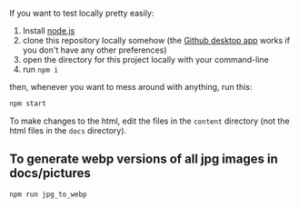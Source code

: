 If you want to test locally pretty easily:

1. Install [node.js](https://nodejs.org/)
2. clone this repository locally somehow (the [Github desktop app](https://desktop.github.com/) works if you don't have any other preferences)
3. open the directory for this project locally with your command-line
4. run `npm i`

then, whenever you want to mess around with anything, run this:
```sh
npm start
```

To make changes to the html, edit the files in the `content` directory (not the html files in the `docs` directory).

## To generate webp versions of all jpg images in docs/pictures

```sh
npm run jpg_to_webp
```
